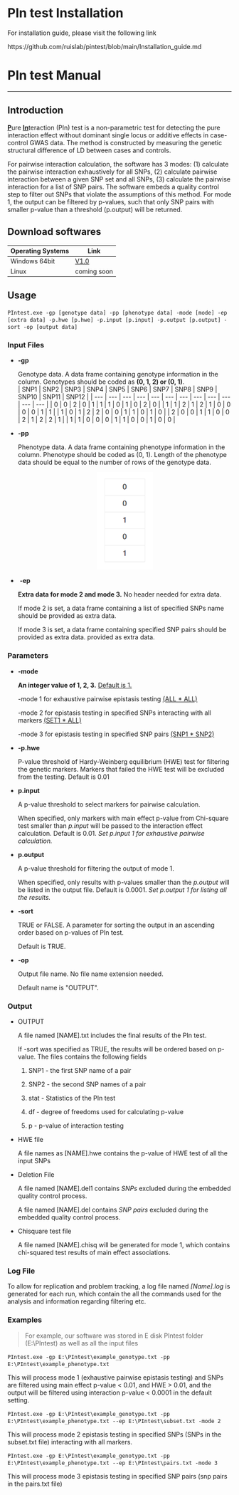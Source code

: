 # **PIn test Installation**

For installation guide, please visit the following link

<div>
https://github.com/ruislab/pintest/blob/main/Installation_guide.md
</div>

# **PIn test Manual**

---

## Introduction

<u>**P**</u>ure <u>**In**</u>teraction (PIn) test is a non-parametric test for detecting the pure interaction effect without dominant single locus or additive effects in case-control GWAS data. The method is constructed by measuring the genetic structural difference of LD between cases and controls.

For pairwise interaction calculation, the software has 3 modes: (1) calculate the pairwise interaction exhaustively for all SNPs, (2) calculate pairwise interaction between a given SNP set and all SNPs, (3) calculate the pairwise interaction for a list of SNP pairs. The software embeds a quality control step to filter out SNPs that violate the assumptions of this method. For mode 1, the output can be filtered by p-values, such that only SNP pairs with smaller p-value than a threshold (p.output) will be returned.

## Download softwares

| Operating Systems | Link |
| --- | --- |
| Windows 64bit | [V1.0](https://github.com/ruislab/pintest/releases/latest/download/PInteste_V1.0.zip) |
| Linux | coming soon |


## Usage

```
PIntest.exe -gp [genotype data] -pp [phenotype data] -mode [mode] -ep [extra data] -p.hwe [p.hwe] -p.input [p.input] -p.output [p.output] -sort -op [output data]
```

### Input Files

- **-gp**
  
  Genotype data. A data frame containing genotype information in the column. Genotypes should be coded as **(0, 1, 2) or (0, 1)**.  
  | SNP1 | SNP2 | SNP3 | SNP4 | SNP5 | SNP6 | SNP7 | SNP8 | SNP9 | SNP10 | SNP11 | SNP12 |
  | --- | --- | --- | --- | --- | --- | --- | --- | --- | --- | --- | --- |
  | 0   | 0   | 2   | 0   | 1   | 1   | 1   | 0   | 1   | 0   | 2   | 0   |
  | 1   | 1   | 2   | 1   | 2   | 1   | 0   | 0   | 0   | 0   | 1   | 1   |
  | 1   | 0   | 1   | 2   | 2   | 0   | 0   | 1   | 1   | 0   | 1   | 0   |
  | 2   | 0   | 0   | 1   | 1   | 0   | 0   | 2   | 1   | 2   | 2   | 1   |
  | 1   | 1   | 0   | 0   | 0   | 1   | 1   | 0   | 0   | 1   | 0   | 0   |
  
- **-pp**
  
  Phenotype data. A data frame containing phenotype information in the column. Phenotype should be coded as (0, 1). Length of the phenotype data should be equal to the number of rows of the genotype data.
  
  <p align="center">
  <img title="" src="https://github.com/ruislab/pintest/blob/main/img_storage/2022-07-22-14-59-10-image.png" alt="" data-align="center" width="126">
  </p>
  
-  **-ep**
  
  **Extra data for mode 2 and mode 3.**
  No header needed for extra data.
  
  If mode 2 is set, a data frame containing a list of specified SNPs name should be provided as extra data.
  
  If mode 3 is set, a data frame containing specified SNP pairs should be provided as extra data.
  provided as extra data.


### **Parameters**

- **-mode**
  
  **An integer value of 1, 2, 3.** <u>Default is 1.</u>
  
  -mode 1 for exhaustive pairwise epistasis testing <u>(ALL * ALL)</u>
  
  -mode 2 for epistasis testing in specified SNPs interacting with all markers <u>(SET1 * ALL)</u>
  
  -mode 3 for epistasis testing in specified SNP pairs <u>(SNP1 * SNP2)</u>
  
- **-p.hwe**
  
  P-value threshold of Hardy-Weinberg equilibrium (HWE) test for filtering the genetic markers. Markers that failed the HWE test will be excluded from the testing.
  Default is 0.01
  
- **p.input**
  
  A p-value threshold to select markers for pairwise calculation.
  
  When specified, only markers with main effect p-value from Chi-square test smaller than *p.input* will be passed to the interaction effect calculation. 
  Default is 0.01. *Set p.input 1 for exhaustive pairwise calculation.*
  
- **p.output**
  
  A p-value threshold for filtering the output of mode 1.
  
  When specified, only results with p-values smaller than the *p.output* will be listed in the output file.
  Default is 0.0001. *Set p.output 1 for listing all the results.*
  
- **-sort**
  
  TRUE or FALSE. A parameter for sorting the output in an ascending order based on p-values of PIn test.
  
  Default is TRUE.
  
- **-op**
  
  Output file name. No file name extension needed.
  
  Default name is "OUTPUT".
  

### **Output**

- OUTPUT
  
  A file named [NAME].txt includes the final results of the PIn test.
  
  If -sort was specified as TRUE, the results will be ordered based on p-value. The files contains the following fields
  
  1. SNP1 - the first SNP name of a pair
    
  2. SNP2 - the second SNP names of a pair
    
  3. stat - Statistics of the PIn test
    
  4. df - degree of freedoms used for calculating p-value
    
  5. p - p-value of interaction testing
    
- HWE file
  
  A file names as [NAME].hwe contains the p-value of HWE test of all the input SNPs
  
- Deletion File
  
  A file named [NAME].del1 contains *SNPs* excluded during the embedded quality control process.

  A file named [NAME].del contains *SNP pairs* excluded during the embedded quality control process.
  
- Chisquare test file
  
  A file named [NAME].chisq will be generated for mode 1, which contains chi-squared test results of main effect associations.
  

### Log File

To allow for replication and problem tracking, a log file named *[Name].log* is generated for each run, which contain the all the commands used for the analysis and information regarding filtering etc.

### Examples

> For example, our software was stored in E disk PIntest folder (E:\PIntest) as well as all the input files

```
PIntest.exe -gp E:\PIntest\example_genotype.txt -pp E:\PIntest\example_phenotype.txt
```

This will process mode 1 (exhaustive pairwise epistasis testing) and SNPs are filtered using main effect p-value < 0.01, and HWE > 0.01, and the output will be filtered using interaction p-value < 0.0001 in the default setting.

```
PIntest.exe -gp E:\PIntest\example_genotype.txt -pp E:\PIntest\example_phenotype.txt --ep E:\PIntest\subset.txt -mode 2
```

This will process mode 2 epistasis testing in specified SNPs (SNPs in the subset.txt file) interacting with all markers.

```
PIntest.exe -gp E:\PIntest\example_genotype.txt -pp E:\PIntest\example_phenotype.txt --ep E:\PIntest\pairs.txt -mode 3
```

This will process mode 3 epistasis testing in specified SNP pairs (snp pairs in the pairs.txt file)

